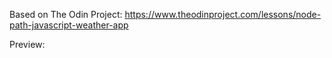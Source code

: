 Based on The Odin Project: https://www.theodinproject.com/lessons/node-path-javascript-weather-app 

Preview:

